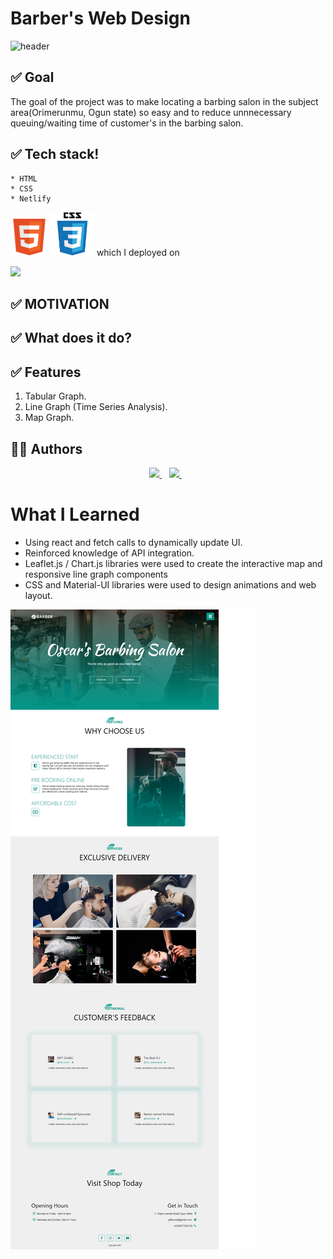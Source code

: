 # Barber's Web Design


![header](https://capsule-render.vercel.app/api?type=wave&color=gradient&height=300&section=header&text=Web%20Design&fontSize=90)

## ✅ Goal
The goal of the project was to make locating a barbing salon in the subject area(Orimerunmu, Ogun state) so easy and to reduce unnnecessary queuing/waiting time of customer's in the barbing salon.

## ✅ Tech stack!
	* HTML
    * CSS
    * Netlify
    
<code><img height="60" src="https://raw.githubusercontent.com/devicons/devicon/master/icons/html5/html5-original.svg" title="html5"></code>
<code><img height="70" src="https://raw.githubusercontent.com/devicons/devicon/master/icons/css3/css3-original-wordmark.svg" title="css3"></code> which I deployed on 




  ![](https://github.com/Gift-Ojeabulu/Barber-s-Website-/blob/main/Untitled_%20Nov%2026%2C%202020%202_11%20AM.gif)
	





## ✅ MOTIVATION


## ✅ What does it do? 


## ✅ Features
1. Tabular Graph.
2. Line Graph (Time Series Analysis).
3. Map Graph.



## 🙋‍♀️ Authors

<p align='center'>
<a href="mailto:giftoscart@gmail.com">
  <img src="https://img.shields.io/badge/email-%23D14836.svg?&style=for-the-badge&logo=gmail&logoColor=white" />
</a>&nbsp;&nbsp;
  <a href="https://www.linkedin.com/posts/gift-ojabu_covid19awareness-webappdevelopment-datascience-activity-6762296972004073473-cz47">
  <img src="https://img.shields.io/badge/linkedin-%230077B5.svg?&style=for-the-badge&logo=linkedin&logoColor=white" />
</a>&nbsp;&nbsp;


# What I Learned
<ul>
    <li> Using react and fetch calls to dynamically update UI.</li>
    <li> Reinforced knowledge of API integration. </li>
    <li> Leaflet.js / Chart.js libraries were used to create the interactive map and  
    responsive line graph components </li>
    <li> CSS and Material-UI libraries were used to design animations and web layout. </li>
</ul>













![](https://github.com/Gift-Ojeabulu/Barber-s-Website-/blob/main/screenshot-oscar-barberswebsite-24.netlify.app-2021.01.22-09_37_00%20(1).png)
